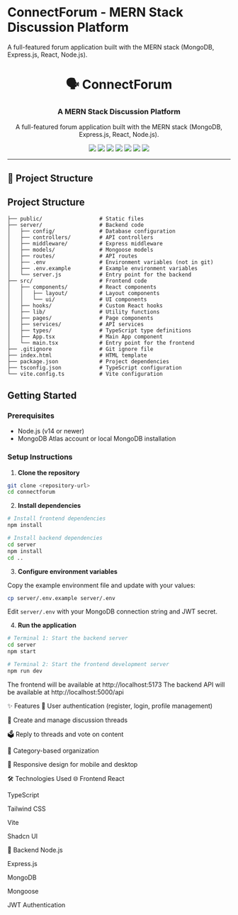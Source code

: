 
# ConnectForum - MERN Stack Discussion Platform

A full-featured forum application built with the MERN stack (MongoDB, Express.js, React, Node.js).

<h1 align="center">🗣️ ConnectForum</h1>
<h3 align="center">A MERN Stack Discussion Platform</h3>

<p align="center">
  A full-featured forum application built with the MERN stack (MongoDB, Express.js, React, Node.js).
</p>

<p align="center">
  <img src="https://img.shields.io/badge/React-20232A?style=for-the-badge&logo=react" />
  <img src="https://img.shields.io/badge/TypeScript-3178C6?style=for-the-badge&logo=typescript" />
  <img src="https://img.shields.io/badge/Tailwind-06B6D4?style=for-the-badge&logo=tailwindcss" />
  <img src="https://img.shields.io/badge/Vite-646CFF?style=for-the-badge&logo=vite" />
  <img src="https://img.shields.io/badge/Node.js-339933?style=for-the-badge&logo=node.js" />
  <img src="https://img.shields.io/badge/Express.js-000000?style=for-the-badge&logo=express" />
  <img src="https://img.shields.io/badge/MongoDB-47A248?style=for-the-badge&logo=mongodb" />
</p>

---

## 📁 Project Structure


## Project Structure

```
├── public/                  # Static files
├── server/                  # Backend code
│   ├── config/              # Database configuration
│   ├── controllers/         # API controllers
│   ├── middleware/          # Express middleware
│   ├── models/              # Mongoose models
│   ├── routes/              # API routes
│   ├── .env                 # Environment variables (not in git)
│   ├── .env.example         # Example environment variables
│   └── server.js            # Entry point for the backend
├── src/                     # Frontend code
│   ├── components/          # React components
│   │   ├── layout/          # Layout components
│   │   └── ui/              # UI components
│   ├── hooks/               # Custom React hooks
│   ├── lib/                 # Utility functions
│   ├── pages/               # Page components
│   ├── services/            # API services
│   ├── types/               # TypeScript type definitions
│   ├── App.tsx              # Main App component
│   └── main.tsx             # Entry point for the frontend
├── .gitignore               # Git ignore file
├── index.html               # HTML template
├── package.json             # Project dependencies
├── tsconfig.json            # TypeScript configuration
└── vite.config.ts           # Vite configuration
```

## Getting Started

### Prerequisites

- Node.js (v14 or newer)
- MongoDB Atlas account or local MongoDB installation

### Setup Instructions

1. **Clone the repository**

```bash
git clone <repository-url>
cd connectforum
```

2. **Install dependencies**

```bash
# Install frontend dependencies
npm install

# Install backend dependencies
cd server
npm install
cd ..
```

3. **Configure environment variables**

Copy the example environment file and update with your values:

```bash
cp server/.env.example server/.env
```

Edit `server/.env` with your MongoDB connection string and JWT secret.

4. **Run the application**

```bash
# Terminal 1: Start the backend server
cd server
npm start

# Terminal 2: Start the frontend development server
npm run dev
```

The frontend will be available at http://localhost:5173
The backend API will be available at http://localhost:5000/api

✨ Features
🔐 User authentication (register, login, profile management)

💬 Create and manage discussion threads

🗳️ Reply to threads and vote on content

📂 Category-based organization

📱 Responsive design for mobile and desktop

🛠️ Technologies Used
🌐 Frontend
React

TypeScript

Tailwind CSS

Vite

Shadcn UI

🧪 Backend
Node.js

Express.js

MongoDB

Mongoose

JWT Authentication
